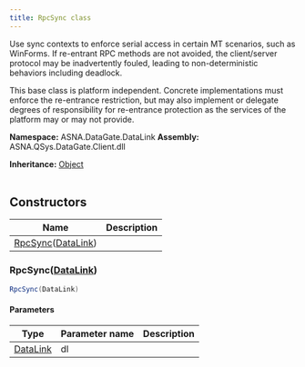 ```yaml
---
title: RpcSync class
---
```


Use sync contexts to enforce serial access in certain MT scenarios,
such as WinForms.  If re-entrant RPC methods are not avoided, the
client/server protocol may be inadvertently fouled, leading to 
non-deterministic behaviors including deadlock.

This base class is platform independent. Concrete implementations
must enforce the re-entrance restriction, but may also implement or
delegate degrees of responsibility for re-entrance protection as the
services of the platform may or may not provide.

**Namespace:** ASNA.DataGate.DataLink
**Assembly:** ASNA.QSys.DataGate.Client.dll

**Inheritance:** [Object](https://docs.microsoft.com/en-us/dotnet/api/system.object)
<br>
<br>

## Constructors

| Name | Description |
| --- | --- |
| [RpcSync](#rpcsync-datalink-)([DataLink](https://learn.microsoft.com/en-us/dotnet/api/)) | 

### RpcSync([DataLink](https://learn.microsoft.com/en-us/dotnet/api/))



```cs
RpcSync(DataLink)
```

#### Parameters

| Type | Parameter name | Description
| --- | --- | ---
| [DataLink](https://learn.microsoft.com/en-us/dotnet/api/) | dl | 

